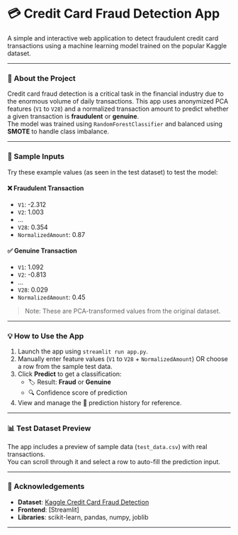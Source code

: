 # 💳 Credit Card Fraud Detection App

A simple and interactive web application to detect fraudulent credit card transactions using a machine learning model trained on the popular Kaggle dataset.

---

### 🧠 About the Project  
Credit card fraud detection is a critical task in the financial industry due to the enormous volume of daily transactions. This app uses anonymized PCA features (`V1` to `V28`) and a normalized transaction amount to predict whether a given transaction is **fraudulent** or **genuine**.  
The model was trained using `RandomForestClassifier` and balanced using **SMOTE** to handle class imbalance.

---

### 🧪 Sample Inputs  
Try these example values (as seen in the test dataset) to test the model:

#### ❌ Fraudulent Transaction  
- `V1`: -2.312  
- `V2`: 1.003  
- …  
- `V28`: 0.354  
- `NormalizedAmount`: 0.87

#### ✅ Genuine Transaction  
- `V1`: 1.092  
- `V2`: -0.813  
- …  
- `V28`: 0.029  
- `NormalizedAmount`: 0.45

> Note: These are PCA-transformed values from the original dataset.

---

### 💡 How to Use the App  
1. Launch the app using `streamlit run app.py`.  
2. Manually enter feature values (`V1` to `V28` + `NormalizedAmount`) OR choose a row from the sample test data.  
3. Click **Predict** to get a classification:
   - 🏷️ Result: **Fraud** or **Genuine**
   - 🔍 Confidence score of prediction
4. View and manage the 🧾 prediction history for reference.

---

### 📊 Test Dataset Preview  
The app includes a preview of sample data (`test_data.csv`) with real transactions.  
You can scroll through it and select a row to auto-fill the prediction input.

---

### 🙌 Acknowledgements  
- **Dataset**: [Kaggle Credit Card Fraud Detection](https://www.kaggle.com/datasets/mlg-ulb/creditcardfraud)
- **Frontend**: [Streamlit]  
- **Libraries**: scikit-learn, pandas, numpy, joblib

---

